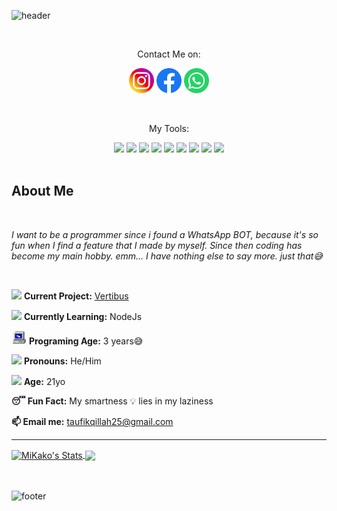 ![header](https://capsule-render.vercel.app/api?type=slice&height=200&section=header&&color=30:ecfa23,70:47fa23&text=Hi%20There!&fontAlignY=30&fontAlign=70&rotate=13&desc=i'M%20MiKako&descAlign=59&descAlignY=45)

<br>

<div align="center">
  <p>Contact Me on:</p>
  
 [<img src="assets/instagram_icon.svg" alt="instagram logo" width="40">](https://www.instagram.com/gamerz_garena/) [<img src="assets/facebook_icon.svg" alt="facebook logo" width="40">](https://www.facebook.com/taufik.qillah.73) [<img src="assets/whatsapp_icon.svg" alt="whatsapp logo" width="40">](https://wa.wizard.id/b83d19)

  <br>
  <p>My Tools:</p>

  <img src="https://cdn.jsdelivr.net/gh/devicons/devicon@latest/icons/windows8/windows8-original.svg" width="40"/>
  <img src="https://cdn.jsdelivr.net/gh/devicons/devicon@latest/icons/vscode/vscode-original.svg" width="40"/>
  <img src="https://cdn.jsdelivr.net/gh/devicons/devicon@latest/icons/javascript/javascript-original.svg" width="40"/>
  <img src="https://cdn.jsdelivr.net/gh/devicons/devicon@latest/icons/nodejs/nodejs-original.svg" width="40"/>
  <img src="https://cdn.jsdelivr.net/gh/devicons/devicon@latest/icons/npm/npm-original-wordmark.svg" width="40"/>
  <img src="https://cdn.jsdelivr.net/gh/devicons/devicon@latest/icons/mongodb/mongodb-original.svg" width="40"/>
  <img src="https://cdn.jsdelivr.net/gh/devicons/devicon@latest/icons/git/git-original.svg" width="40"/>
  <img src="https://cdn.jsdelivr.net/gh/devicons/devicon@latest/icons/github/github-original.svg" width="40"/>
  <img src="https://cdn.jsdelivr.net/gh/devicons/devicon@latest/icons/firefox/firefox-original.svg" width="40"/>
  
 </div>
 <br>
 
## About Me

<br>
<p>
  <em>
    I want to be a programmer since i found a WhatsApp BOT, because it's so fun when I find a feature that I made by myself. Since then coding has become my main hobby.
    emm... I have nothing else to say more. just that😅
  </em>
</p>
<br>

<img src="https://github.com/TheDudeThatCode/TheDudeThatCode/blob/master/Assets/coin.gif" width="24"> **Current Project:** <a href="https://github.com/keito-klein/vertibus" >Vertibus</a>

<img src="https://github.com/TheDudeThatCode/TheDudeThatCode/blob/master/Assets/Rocket.gif" width="24"> **Currently Learning:** NodeJs

<img src="https://github.com/TheDudeThatCode/TheDudeThatCode/blob/master/Assets/PC.gif" width="24"> **Programing Age:** 3 years😅

<img src="https://github.com/TheDudeThatCode/TheDudeThatCode/blob/master/Assets/powerup.gif" width="24"> **Pronouns:** He/Him

<img src="https://github.com/TheDudeThatCode/TheDudeThatCode/blob/master/Assets/Earth.gif" width="24"> **Age:** 21yo

**😴 Fun Fact:** My smartness 💡 lies in my laziness

**📫 Email me:** taufikqillah25@gmail.com

<hr>
 <a href="https://github.com/Keito-Klein">
  <img align="center" src="https://github-readme-stats.vercel.app/api?username=keito-klein&show_icons=true&theme=calm" width="40%" alt="MiKako's Stats"/>
 </a>
 
 <a href="https://github.com/Keito-Klein/Vertibus">
  <img align="center" src="https://github-readme-stats.vercel.app/api/pin/?username=keito-klein&repo=Vertibus&theme=ayu-mirage" width="45%" />
 </a>

<br>
<br>
<br>

![footer](https://capsule-render.vercel.app/api?type=slice&height=200&color=30:47fa23,70:ecfa23&text=El%20Psy%20Congroo&section=footer&fontAlign=36&fontAlignY=83&rotate=11&desc=Cheers:&descAlign=8&descAlignY=54&descSize=23)
